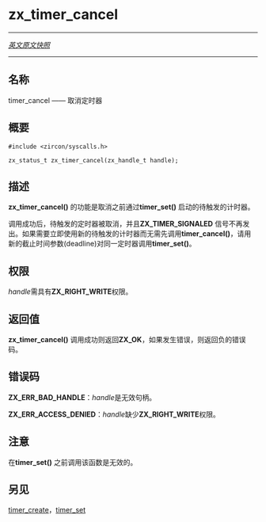 # zx_timer_cancel
----

[*英文原文快照*](https://github.com/fuchsia-mirror/zircon/blob/00faaac908ed4c5a59bfab95b6831b33df6a5cb0/docs/syscalls/timer_cancel.md)

----
<!-- ## NAME -->
## 名称

<!-- timer_cancel - cancel a timer -->
timer_cancel —— 取消定时器

<!-- ## SYNOPSIS -->
## 概要

```
#include <zircon/syscalls.h>

zx_status_t zx_timer_cancel(zx_handle_t handle);

```

<!-- ## DESCRIPTION -->
## 描述

<!-- **zx_timer_cancel**() cancels a pending timer that was started with
**timer_set**(). -->
**zx_timer_cancel()** 的功能是取消之前通过**timer_set()** 启动的待触发的计时器。

<!-- Upon success the pending timer is canceled and the **ZX_TIMER_SIGNALED**
signal is de-asserted. If a new pending timer is immediately needed
rather than calling **timer_cancel**() first, call **timer_set**()
with the new deadline. -->
调用成功后，待触发的定时器被取消，并且**ZX_TIMER_SIGNALED** 信号不再发出。如果需要立即使用新的待触发的计时器而无需先调用**timer_cancel()**，请用新的截止时间参数(deadline)对同一定时器调用**timer_set()**。

<!-- ## RIGHTS -->
## 权限

<!-- *handle* must have **ZX_RIGHT_WRITE**. -->
*handle*需具有**ZX_RIGHT_WRITE**权限。

<!-- ## RETURN VALUE -->
## 返回值

<!-- **zx_timer_cancel**() returns **ZX_OK** on success.
In the event of failure, a negative error value is returned. -->
**zx_timer_cancel()** 调用成功则返回**ZX_OK**，如果发生错误，则返回负的错误码。

<!-- ## ERRORS -->
## 错误码

<!-- **ZX_ERR_BAD_HANDLE**  *handle* is not a valid handle. -->
**ZX_ERR_BAD_HANDLE**：*handle*是无效句柄。

<!-- **ZX_ERR_ACCESS_DENIED**  *handle* lacks the right **ZX_RIGHT_WRITE**. -->
**ZX_ERR_ACCESS_DENIED**：*handle*缺少**ZX_RIGHT_WRITE**权限。

<!-- ## NOTE -->
## 注意

<!-- Calling this function before **timer_set**() has no effect. -->
在**timer_set()** 之前调用该函数是无效的。

<!-- ## SEE ALSO -->
## 另见

<!-- [timer_create](timer_create.md),
[timer_set](timer_set.md) -->

[timer_create](timer_create.md)，[timer_set](timer_set.md)